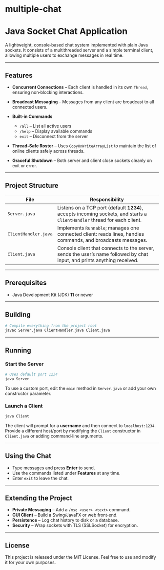 # multiple-chat
# Java Socket Chat Application

A lightweight, console‑based chat system implemented with plain Java sockets. It consists of a multithreaded server and a simple terminal client, allowing multiple users to exchange messages in real time.

---

## Features

* **Concurrent Connections** – Each client is handled in its own `Thread`, ensuring non‑blocking interactions.
* **Broadcast Messaging** – Messages from any client are broadcast to all connected users.
* **Built‑in Commands**

  * `/all` – List all active users
  * `/help` – Display available commands
  * `exit` – Disconnect from the server
* **Thread‑Safe Roster** – Uses `CopyOnWriteArrayList` to maintain the list of online clients safely across threads.
* **Graceful Shutdown** – Both server and client close sockets cleanly on exit or error.

---

## Project Structure

| File                 | Responsibility                                                                                                           |
| -------------------- | ------------------------------------------------------------------------------------------------------------------------ |
| `Server.java`        | Listens on a TCP port (default **1234**), accepts incoming sockets, and starts a `ClientHandler` thread for each client. |
| `ClientHandler.java` | Implements `Runnable`; manages one connected client: reads lines, handles commands, and broadcasts messages.             |
| `Client.java`        | Console client that connects to the server, sends the user’s name followed by chat input, and prints anything received.  |

---

## Prerequisites

* Java Development Kit (JDK) **11** or newer

---

## Building

```bash
# Compile everything from the project root
javac Server.java ClientHandler.java Client.java
```

---

## Running

### Start the Server

```bash
# Uses default port 1234
java Server
```

To use a custom port, edit the `main` method in `Server.java` or add your own constructor parameter.

### Launch a Client

```bash
java Client
```

The client will prompt for a **username** and then connect to `localhost:1234`. Provide a different host/port by modifying the `Client` constructor in `Client.java` or adding command‑line arguments.

---

## Using the Chat

* Type messages and press **Enter** to send.
* Use the commands listed under **Features** at any time.
* Enter `exit` to leave the chat.

---

## Extending the Project

* **Private Messaging** – Add a `/msg <user> <text>` command.
* **GUI Client** – Build a Swing/JavaFX or web front‑end.
* **Persistence** – Log chat history to disk or a database.
* **Security** – Wrap sockets with TLS (SSLSocket) for encryption.

---

## License

This project is released under the MIT License. Feel free to use and modify it for your own purposes.
